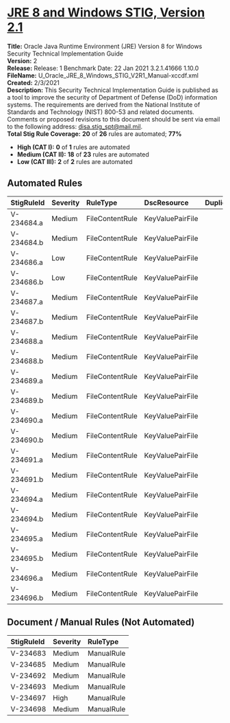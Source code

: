 # [JRE 8 and Windows STIG, Version 2.1](https://github.com/Microsoft/PowerStig/wiki/OracleJRE-8-2.1)

**Title:** Oracle Java Runtime Environment (JRE) Version 8 for Windows Security Technical Implementation Guide  
**Version:** 2  
**Release:** Release: 1 Benchmark Date: 22 Jan 2021 3.2.1.41666 1.10.0  
**FileName:** U_Oracle_JRE_8_Windows_STIG_V2R1_Manual-xccdf.xml  
**Created:** 2/3/2021  
**Description:** This Security Technical Implementation Guide is published as a tool to improve the security of Department of Defense (DoD) information systems. The requirements are derived from the National Institute of Standards and Technology (NIST) 800-53 and related documents. Comments or proposed revisions to this document should be sent via email to the following address: disa.stig_spt@mail.mil.  
**Total Stig Rule Coverage:** **20** of **26** rules are automated; **77%**

* **High (CAT I):** **0** of **1** rules are automated
* **Medium (CAT II):** **18** of **23** rules are automated
* **Low (CAT III):** **2** of **2** rules are automated

## Automated Rules

| StigRuleId | Severity | RuleType | DscResource | DuplicateOf |
| :---- | :---- | :---- | :---- | :---- |
| V-234684.a | Medium | FileContentRule | KeyValuePairFile |  |
| V-234684.b | Medium | FileContentRule | KeyValuePairFile |  |
| V-234686.a | Low | FileContentRule | KeyValuePairFile |  |
| V-234686.b | Low | FileContentRule | KeyValuePairFile |  |
| V-234687.a | Medium | FileContentRule | KeyValuePairFile |  |
| V-234687.b | Medium | FileContentRule | KeyValuePairFile |  |
| V-234688.a | Medium | FileContentRule | KeyValuePairFile |  |
| V-234688.b | Medium | FileContentRule | KeyValuePairFile |  |
| V-234689.a | Medium | FileContentRule | KeyValuePairFile |  |
| V-234689.b | Medium | FileContentRule | KeyValuePairFile |  |
| V-234690.a | Medium | FileContentRule | KeyValuePairFile |  |
| V-234690.b | Medium | FileContentRule | KeyValuePairFile |  |
| V-234691.a | Medium | FileContentRule | KeyValuePairFile |  |
| V-234691.b | Medium | FileContentRule | KeyValuePairFile |  |
| V-234694.a | Medium | FileContentRule | KeyValuePairFile |  |
| V-234694.b | Medium | FileContentRule | KeyValuePairFile |  |
| V-234695.a | Medium | FileContentRule | KeyValuePairFile |  |
| V-234695.b | Medium | FileContentRule | KeyValuePairFile |  |
| V-234696.a | Medium | FileContentRule | KeyValuePairFile |  |
| V-234696.b | Medium | FileContentRule | KeyValuePairFile |  |

## Document / Manual Rules (Not Automated)

| StigRuleId | Severity | RuleType |
| :---- | :---- | :---- |
| V-234683 | Medium | ManualRule |
| V-234685 | Medium | ManualRule |
| V-234692 | Medium | ManualRule |
| V-234693 | Medium | ManualRule |
| V-234697 | High | ManualRule |
| V-234698 | Medium | ManualRule |
